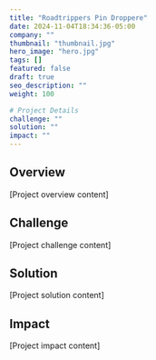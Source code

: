 ```yaml
---
title: "Roadtrippers Pin Droppere"
date: 2024-11-04T18:34:36-05:00
company: ""
thumbnail: "thumbnail.jpg"
hero_image: "hero.jpg"
tags: []
featured: false
draft: true
seo_description: ""
weight: 100

# Project Details
challenge: ""
solution: ""
impact: ""
---
```


## Overview

[Project overview content]

## Challenge

[Project challenge content]

## Solution

[Project solution content]

## Impact

[Project impact content]
